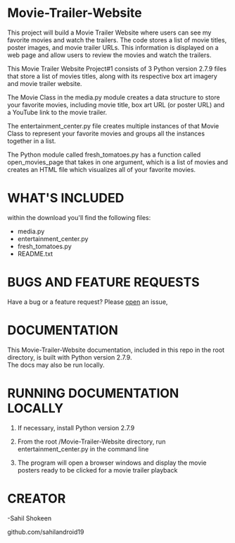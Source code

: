 # Movie-Trailer-Website

This project will build a Movie Trailer Website where users can see my favorite movies and watch the trailers. 
The code stores a list of movie titles, poster images, and movie trailer URLs. 
This information is displayed on a web page and allow users to review the movies and watch the trailers.

This Movie Trailer Website Project#1 consists of 3 Python version 2.7.9 files that store a list of movies titles, 
along with its respective box art imagery and movie trailer website. 

The Movie Class in the media.py module creates a data structure to store your favorite movies, including movie title, 
box art URL (or poster URL) and a YouTube link to the movie trailer.

The entertainment_center.py file creates multiple instances of that Movie Class to represent your favorite movies and 
groups all the instances together in a list.

The Python module called fresh_tomatoes.py has a function called open_movies_page that takes in one argument, 
which is a list of movies and creates an HTML file which visualizes all of your favorite movies.


# WHAT'S INCLUDED

within the download you'll find the following files:

* media.py
* entertainment_center.py
* fresh_tomatoes.py
* README.txt


# BUGS AND FEATURE REQUESTS

Have a bug or a feature request? Please [open](github.com/sahilandroid19/Movie-Trailer-Website/issues/new) an issue,


# DOCUMENTATION

This Movie-Trailer-Website documentation, included in this repo in the root directory, is built with Python version 2.7.9.  
The docs may also be run locally.


# RUNNING DOCUMENTATION LOCALLY

1. If necessary, install Python version 2.7.9

2. From the root /Movie-Trailer-Website directory, run entertainment_center.py in the command line

3. The program will open a browser windows and display the movie posters ready to be clicked for a movie trailer playback


# CREATOR

-Sahil Shokeen

github.com/sahilandroid19
